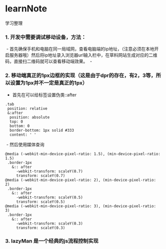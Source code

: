 # learnNote
学习整理
### 1. 开发中需要调试移动设备，方法：
  - 首先确保手机和电脑在同一局域网，查看电脑端的ip地址，（注意必须在本地开启服务器哦）然后将ip地址录入浏览器url输入栏中，在草料网站生成对应的二维码，直接扫二维码就可以查看移动端效果。
  - 
### 2. 移动端真正的1px边框的实现（这是由于dpr的存在，有2，3等，所以设置为1px并不一定是真正的1px）
 - 首先在可以给标签设置伪类::after
 
 ```
 .tab
  position: relative
  &:after
   position: absolute
   top: 0
   bottom: 0
   border-bottom: 1px solid #333
   content: ' '
 ```
  - 然后使用媒体查询
 ```
 @media (-webkit-min-device-pixel-ratio: 1.5), (min-device-pixel-ratio: 1.5)
  .border-1px 
    &:: after
      -webkit-transform: scaleY(0.7)
      transform: scaleY(0.7)
@media (-webkit-min-device-pixel-ratio: 2), (min-device-pixel-ratio: 2)
  .border-1px 
    &:: after
      -webkit-transform: scaleY(0.5)
      transform: scaleY(0.5)
@media (-webkit-min-device-pixel-ratio: 3), (min-device-pixel-ratio: 3)
  .border-1px 
    &:: after
      -webkit-transform: scaleY(0.3)
      transform: scaleY(0.3)
 ```
### 3. lazyMan 是一个经典的js流程控制实现
